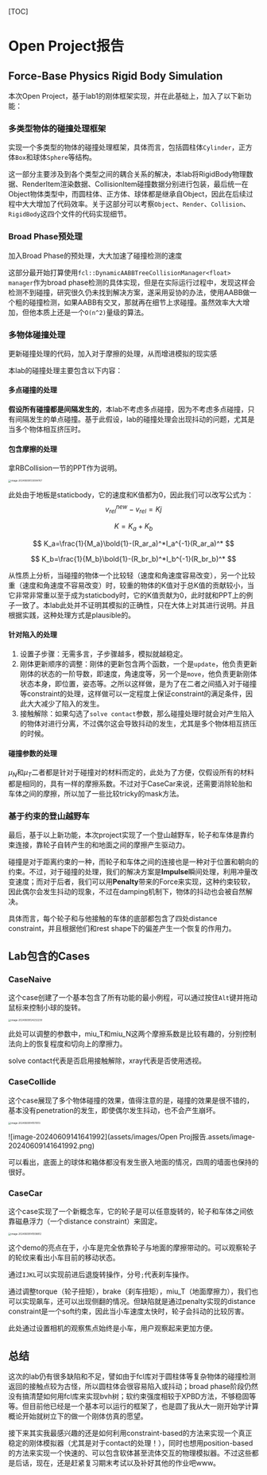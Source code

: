 [TOC]

# Open Project报告

## Force-Base Physics Rigid Body Simulation

本次Open Project，基于lab1的刚体框架实现，并在此基础上，加入了以下新功能：

### 多类型物体的碰撞处理框架

实现一个多类型的物体的碰撞处理框架，具体而言，包括圆柱体`Cylinder`，正方体`Box`和球体`Sphere`等结构。

这一部分主要涉及到各个类型之间的耦合关系的解决，本lab将RigidBody物理数据、RenderItem渲染数据、CollisionItem碰撞数据分别进行包装，最后统一在Object物体类型中，而圆柱体、正方体、球体都是继承自Object，因此在后续过程中大大增加了代码效率。关于这部分可以考察`Object`、`Render`、`Collision`、`RigidBody`这四个文件的代码实现细节。

### Broad Phase预处理

加入Broad Phase的预处理，大大加速了碰撞检测的速度

这部分最开始打算使用`fcl::DynamicAABBTreeCollisionManager<float> manager`作为broad phase检测的具体实现，但是在实际运行过程中，发现这样会检测不到碰撞，研究很久仍未找到解决方案，遂采用妥协的办法，使用AABB做一个粗的碰撞检测，如果AABB有交叉，那就再在细节上求碰撞。虽然效率大大增加，但他本质上还是一个`O(n^2)`量级的算法。

### 多物体碰撞处理

更新碰撞处理的代码，加入对于摩擦的处理，从而增进模拟的现实感

本lab的碰撞处理主要包含以下内容：

#### 多点碰撞的处理

**假设所有碰撞都是间隔发生的**，本lab不考虑多点碰撞，因为不考虑多点碰撞，只有间隔发生的单点碰撞。基于此假设，lab的碰撞处理会出现抖动的问题，尤其是当多个物体相互挤压时。

#### 包含摩擦的处理

拿RBCollision一节的PPT作为说明。

<img src="assets/images/Open Proj报告.assets/image-20240609133004767.png" alt="image-20240609133004767" style="zoom:33%;" />

此处由于地板是staticbody，它的速度和K值都为0，因此我们可以改写公式为：
$$
v_{rel}^{new}-v_{rel}=Kj
$$

$$
K=K_a+K_b
$$

$$
K_a=\frac{1}{M_a}\bold{1}-(R_ar_a)^*I_a^{-1}(R_ar_a)^*
$$

$$
K_b=\frac{1}{M_b}\bold{1}-(R_br_b)^*I_b^{-1}(R_br_b)^*
$$

从性质上分析，当碰撞的物体一个比较轻（速度和角速度容易改变），另一个比较重（速度和角速度不容易改变）时，较重的物体的K值对于总K值的贡献较小，当它非常非常重以至于成为staticbody时，它的K值贡献为0，此时就和PPT上的例子一致了。本lab此处并不证明其模拟的正确性，只在大体上对其进行说明。并且根据实践，这种处理方式是plausible的。

#### 针对陷入的处理

1. 设置子步骤：无需多言，子步骤越多，模拟就越稳定。
2. 刚体更新顺序的调整：刚体的更新包含两个函数，一个是`update`，他负责更新刚体的状态的一阶导数，即速度，角速度等，另一个是`move`，他负责更新刚体状态本身，即位置，姿态等。之所以这样做，是为了在二者之间插入对于碰撞等constraint的处理，这样做可以一定程度上保证constraint的满足条件，因此大大减少了陷入的发生。
3. 接触解除：如果勾选了`solve contact`参数，那么碰撞处理时就会对产生陷入的物体对进行分离，不过偶尔这会导致抖动的发生，尤其是多个物体相互挤压的时候。

#### 碰撞参数的处理

$\mu_N$和$\mu_T$​二者都是针对于碰撞对的材料而定的，此处为了方便，仅假设所有的材料都是相同的，具有一样的摩擦系数。不过对于CaseCar来说，还需要消除轮胎和车体之间的摩擦，所以加了一些比较tricky的mask方法。

### 基于约束的登山越野车

最后，基于以上新功能，本次project实现了一个登山越野车，轮子和车体是靠约束连接，靠轮子自转产生的和地面之间的摩擦产生驱动力。

碰撞是对于距离约束的一种，而轮子和车体之间的连接也是一种对于位置和朝向的约束。不过，对于碰撞的处理，我们的解决方案是**Impulse**瞬间处理，利用冲量改变速度；而对于后者，我们可以用**Penalty**带来的Force来实现，这种约束较软，因此偶尔会发生抖动的现象，不过在damping机制下，物体的抖动也会被自然解决。

具体而言，每个轮子和与他接触的车体的底部都包含了四处distance constraint，并且根据他们和rest shape下的偏差产生一个恢复的作用力。

## Lab包含的Cases

### CaseNaive

这个case创建了一个基本包含了所有功能的最小例程，可以通过按住`Alt`键并拖动鼠标来控制小球的旋转。

<img src="assets/images/Open Proj报告.assets/image-20240609124232239.png" alt="image-20240609124232239" style="zoom:33%;" />

此处可以调整的参数中，miu_T和miu_N这两个摩擦系数是比较有趣的，分别控制法向上的恢复程度和切向上的摩擦力。

solve contact代表是否启用接触解除，xray代表是否使用透视。

### CaseCollide

这个case展现了多个物体碰撞的效果，值得注意的是，碰撞的效果是很不错的，基本没有penetration的发生，即使偶尔发生抖动，也不会产生崩坏。

<img src="assets/images/Open Proj报告.assets/image-20240609141511013.png" alt="image-20240609141511013" style="zoom:33%;" />

![image-20240609141641992](assets/images/Open Proj报告.assets/image-20240609141641992.png)

可以看出，底面上的球体和箱体都没有发生嵌入地面的情况，四周的墙面也保持的很好。

### CaseCar

这个case实现了一个新概念车，它的轮子是可以任意旋转的，轮子和车体之间依靠磁悬浮力（一个distance constraint）来固定。

<img src="assets/images/Open Proj报告.assets/image-20240609141938812.png" alt="image-20240609141938812" style="zoom:33%;" />

这个demo的亮点在于，小车是完全依靠轮子与地面的摩擦带动的。可以观察轮子的轮纹来看出小车目前的移动状态。

通过`IJKL`可以实现前进后退旋转操作，分号`;`代表刹车操作。

通过调整torque（轮子扭矩），brake（刹车扭矩），miu_T（地面摩擦力），我们也可以实现飙车，还可以出现侧翻的情况。但缺陷就是通过penalty实现的distance constraint是一个soft约束，因此当小车速度太快时，轮子会抖动的比较厉害。

此处通过设置相机的观察焦点始终是小车，用户观察起来更加方便。

## 总结

这次的lab仍有很多缺陷和不足，譬如由于fcl库对于圆柱体等复杂物体的碰撞检测返回的接触点较为古怪，所以圆柱体会很容易陷入或抖动；broad phase阶段仍然没有搞清楚如何用fcl库来实现bvh树；软约束强度相较于XPBD方法，不够稳固等等。但目前他已经是一个基本可以运行的框架了，也是圆了我从大一刚开始学计算概论开始就树立下的做一个刚体仿真的愿望。

接下来其实我最感兴趣的还是如何利用constraint-based的方法来实现一个真正稳定的刚体模拟器（尤其是对于contact的处理！），同时也想用position-based的方法来实现一个快速的、可以包含软体甚至流体交互的物理模拟器。不过这些都是后话，现在，还是赶紧复习期末考试以及补好其他的作业吧www。
